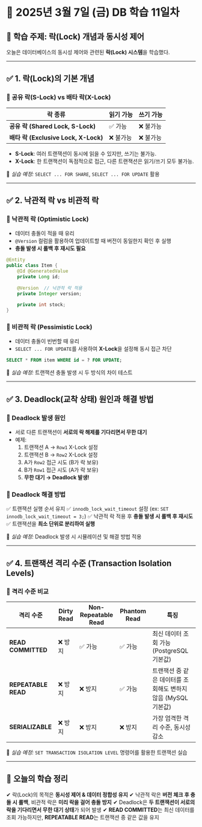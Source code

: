 # 📌 2025년 3월 7일 (금) DB 학습 11일차

## 🔹 학습 주제: 락(Lock) 개념과 동시성 제어
오늘은 데이터베이스의 동시성 제어와 관련된 **락(Lock) 시스템**을 학습했다.

---

## ✅ 1. 락(Lock)의 기본 개념
### 🔹 공유 락(S-Lock) vs 배타 락(X-Lock)
| 락 종류 | 읽기 가능 | 쓰기 가능 |
|---------|----------|----------|
| **공유 락 (Shared Lock, S-Lock)** | ✅ 가능 | ❌ 불가능 |
| **배타 락 (Exclusive Lock, X-Lock)** | ❌ 불가능 | ❌ 불가능 |

- **S-Lock**: 여러 트랜잭션이 동시에 읽을 수 있지만, 쓰기는 불가능.
- **X-Lock**: 한 트랜잭션이 독점적으로 접근, 다른 트랜잭션은 읽기/쓰기 모두 불가능.

📌 *실습 예정:* `SELECT ... FOR SHARE`, `SELECT ... FOR UPDATE` 활용

---

## ✅ 2. 낙관적 락 vs 비관적 락
### 🔹 낙관적 락 (Optimistic Lock)
- 데이터 충돌이 적을 때 유리
- `@Version` 컬럼을 활용하여 업데이트할 때 버전이 동일한지 확인 후 실행
- **충돌 발생 시 롤백 후 재시도 필요**

```java
@Entity
public class Item {
    @Id @GeneratedValue
    private Long id;
    
    @Version  // 낙관적 락 적용
    private Integer version;
    
    private int stock;
}
```

### 🔹 비관적 락 (Pessimistic Lock)
- 데이터 충돌이 빈번할 때 유리
- `SELECT ... FOR UPDATE`를 사용하여 **X-Lock**을 설정해 동시 접근 차단

```sql
SELECT * FROM item WHERE id = ? FOR UPDATE;
```

📌 *실습 예정:* 트랜잭션 충돌 발생 시 두 방식의 차이 테스트

---

## ✅ 3. Deadlock(교착 상태) 원인과 해결 방법
### 🔹 Deadlock 발생 원인
- 서로 다른 트랜잭션이 **서로의 락 해제를 기다리면서 무한 대기**
- 예제:
    1. 트랜잭션 A → `Row1` X-Lock 설정
    2. 트랜잭션 B → `Row2` X-Lock 설정
    3. A가 `Row2` 접근 시도 (B가 락 보유)
    4. B가 `Row1` 접근 시도 (A가 락 보유)
    5. **무한 대기 → Deadlock 발생!**

### 🔹 Deadlock 해결 방법
✅ 트랜잭션 실행 순서 유지
✅ `innodb_lock_wait_timeout` 설정 (ex: `SET innodb_lock_wait_timeout = 3;`)
✅ 낙관적 락 적용 후 **충돌 발생 시 롤백 후 재시도**
✅ 트랜잭션을 **최소 단위로 분리하여 실행**

📌 *실습 예정:* Deadlock 발생 시 시뮬레이션 및 해결 방법 적용

---

## ✅ 4. 트랜잭션 격리 수준 (Transaction Isolation Levels)
### 🔹 격리 수준 비교
| 격리 수준 | Dirty Read | Non-Repeatable Read | Phantom Read | 특징 |
|-----------|-----------|----------------------|--------------|-------|
| **READ COMMITTED** | ❌ 방지 | ✅ 가능 | ✅ 가능 | 최신 데이터 조회 가능 (PostgreSQL 기본값) |
| **REPEATABLE READ** | ❌ 방지 | ❌ 방지 | ✅ 가능 | 트랜잭션 중 같은 데이터를 조회해도 변하지 않음 (MySQL 기본값) |
| **SERIALIZABLE** | ❌ 방지 | ❌ 방지 | ❌ 방지 | 가장 엄격한 격리 수준, 동시성 감소 |

📌 *실습 예정:* `SET TRANSACTION ISOLATION LEVEL` 명령어를 활용한 트랜잭션 실습

---

## 🎯 오늘의 학습 정리
✔ 락(Lock)의 목적은 **동시성 제어 & 데이터 정합성 유지**
✔ 낙관적 락은 **버전 체크 후 충돌 시 롤백**, 비관적 락은 **미리 락을 걸어 충돌 방지**
✔ Deadlock은 **두 트랜잭션이 서로의 락을 기다리면서 무한 대기 상태**가 되어 발생
✔ **READ COMMITTED**는 최신 데이터를 조회 가능하지만, **REPEATABLE READ**는 트랜잭션 중 같은 값을 유지
